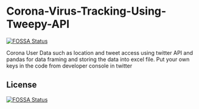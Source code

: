 # Corona-Virus-Tracking-Using-Tweepy-API
[![FOSSA Status](https://app.fossa.com/api/projects/git%2Bgithub.com%2FSalehin9029%2FCorona-Virus-Tracking-Using-Tweepy-API.svg?type=shield)](https://app.fossa.com/projects/git%2Bgithub.com%2FSalehin9029%2FCorona-Virus-Tracking-Using-Tweepy-API?ref=badge_shield)

Corona User Data such as location and tweet access using twitter API and pandas for data framing and storing the data into excel file. Put your own keys in the code from developer console in twitter


## License
[![FOSSA Status](https://app.fossa.com/api/projects/git%2Bgithub.com%2FSalehin9029%2FCorona-Virus-Tracking-Using-Tweepy-API.svg?type=large)](https://app.fossa.com/projects/git%2Bgithub.com%2FSalehin9029%2FCorona-Virus-Tracking-Using-Tweepy-API?ref=badge_large)